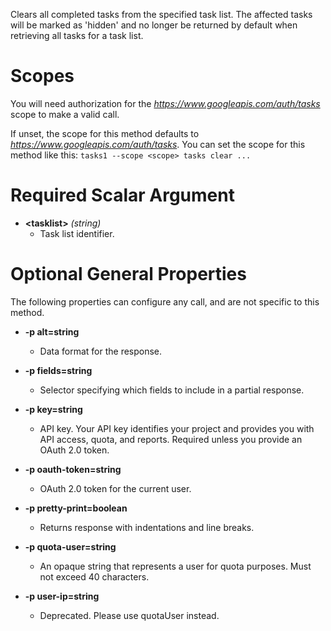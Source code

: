 Clears all completed tasks from the specified task list. The affected tasks will be marked as &#39;hidden&#39; and no longer be returned by default when retrieving all tasks for a task list.
# Scopes

You will need authorization for the *https://www.googleapis.com/auth/tasks* scope to make a valid call.

If unset, the scope for this method defaults to *https://www.googleapis.com/auth/tasks*.
You can set the scope for this method like this: `tasks1 --scope <scope> tasks clear ...`
# Required Scalar Argument
* **&lt;tasklist&gt;** *(string)*
    - Task list identifier.
# Optional General Properties

The following properties can configure any call, and are not specific to this method.

* **-p alt=string**
    - Data format for the response.

* **-p fields=string**
    - Selector specifying which fields to include in a partial response.

* **-p key=string**
    - API key. Your API key identifies your project and provides you with API access, quota, and reports. Required unless you provide an OAuth 2.0 token.

* **-p oauth-token=string**
    - OAuth 2.0 token for the current user.

* **-p pretty-print=boolean**
    - Returns response with indentations and line breaks.

* **-p quota-user=string**
    - An opaque string that represents a user for quota purposes. Must not exceed 40 characters.

* **-p user-ip=string**
    - Deprecated. Please use quotaUser instead.
